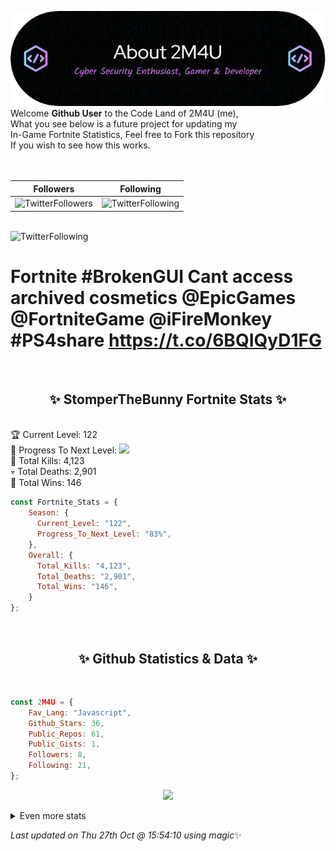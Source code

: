 
  ![Header](./src/github-banner.png)
  <br>
  Welcome **Github User** to the Code Land of 2M4U (me),<br>
  What you see below is a future project for updating my<br>
  In-Game Fortnite Statistics, Feel free to Fork this repository<br>
  If you wish to see how this works.
  <br><br>
  <br>
  
  | Followers  | Following |
  | ---------- |:---------:|
  | ![TwitterFollowers](https://img.shields.io/badge/Twitter%20Followers-80-blue)  | ![TwitterFollowing](https://img.shields.io/badge/Twitter%20Following-217-blue)  |


  <br>![TwitterFollowing](https://img.shields.io/badge/Latest%20Tweet--blue)<br>
  # Fortnite #BrokenGUI Cant access archived cosmetics @EpicGames @FortniteGame @iFireMonkey #PS4share https://t.co/6BQIQyD1FG
   
  <br><h2 align="center"> ✨ StomperTheBunny Fortnite Stats ✨</h2><br>
  🏆 Current Level: 122<br>
  🎉 Progress To Next Level: ![](https://geps.dev/progress/83)<br>
  🎯 Total Kills: 4,123<br>
  💀 Total Deaths: 2,901<br>
  👑 Total Wins: 146<br>

```js
const Fortnite_Stats = {
    Season: {    
      Current_Level: "122",
      Progress_To_Next_Level: "83%",
    },
    Overall: {
      Total_Kills: "4,123",
      Total_Deaths: "2,901",
      Total_Wins: "146",
    }
}; 
```


<br><h2 align="center"> ✨ Github Statistics & Data ✨</h2><br>

```js
const 2M4U = {
    Fav_Lang: "Javascript",
    Github_Stars: 36,
    Public_Repos: 61,
    Public_Gists: 1,
    Followers: 8,
    Following: 21,
}; 
```

<p align="center">
<img src="https://github-readme-streak-stats.herokuapp.com/?user=2M4U&theme=tokyonight">
</p>
<details>
  <summary>
      Even more stats
  </summary>
  <p align="center">
    <img src="https://github-profile-trophy.vercel.app/?username=2M4U&theme=dracula">
    <img src="https://github-readme-stats.vercel.app/api?username=2M4U&theme=tokyonight&count_private=true&show_icons=true&include_all_commits=true">
  </p>
</details>

<!-- Last updated on Thu Oct 27 2022 15:54:10 GMT+0000 (Coordinated Universal Time) ;-;-->
<i>Last updated on  Thu 27th Oct @ 15:54:10 using magic</i>✨